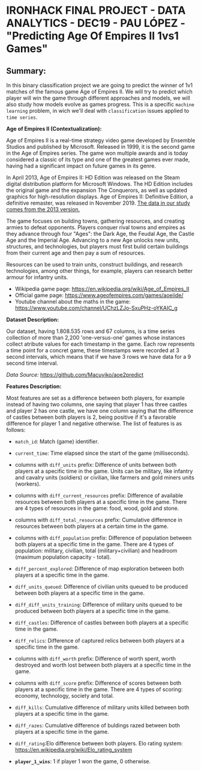 # IRONHACK FINAL PROJECT - DATA ANALYTICS - DEC19 - PAU LÓPEZ - "Predicting Age Of Empires II 1vs1 Games" 
## Summary:

In this binary classification project we are going to predict the winner of 1v1 matches of the famous game Age of Empires II. We will try to predict which player will win the game through different approaches and models, we will also study how models evolve as games progress. This is a specific `machine learning` problem, in wich we'll deal with `classification` issues applied to `time series`.

**Age of Empires II (Contextualization):**

Age of Empires II is a real-time strategy video game developed by Ensemble Studios and published by Microsoft. Released in 1999, it is the second game in the Age of Empires series. The game won multiple awards and is today considered a classic of its type and one of the greatest games ever made, having had a significant impact on future games in its genre. 

In April 2013, Age of Empires II: HD Edition was released on the Steam digital distribution platform for Microsoft Windows. The HD Edition includes the original game and the expansion The Conquerors, as well as updated graphics for high-resolution displays. Age of Empires II: Definitive Edition, a definitive remaster, was released in November 2019. <ins>The data in our study comes from the 2013 version.</ins>

The game focuses on building towns, gathering resources, and creating armies to defeat opponents. Players conquer rival towns and empires as they advance through four "Ages": the Dark Age, the Feudal Age, the Castle Age and the Imperial Age. Advancing to a new Age unlocks new units, structures, and technologies, but players must first build certain buildings from their current age and then pay a sum of resources.

Resources can be used to train units, construct buildings, and research technologies, among other things, for example, players can research better armour for infantry units.

- Wikipedia game page: https://en.wikipedia.org/wiki/Age_of_Empires_II
- Official game page: https://www.ageofempires.com/games/aoeiide/
- Youtube channel about the maths in the game: https://www.youtube.com/channel/UChzLZJo-SxuPHz-oYKAIC_g

**Dataset Description:**

Our dataset, having 1.808.535 rows and 67 columns, is a time series collection of more than 2,200 'one-versus-one' games whose instances collect atribute values for each timestamp in the game. Each row represents a time point for a concret game, these timestamps were recorded at 3 second intervals, which means that if we have 3 rows we have data for a 9 second time interval.

*Data Source:* https://github.com/Macuyiko/aoe2predict

**Features Description:**

Most features are set as a difference between both players, for example instead of having two columns, one saying that player 1 has three castles and player 2 has one castle, we have one column saying that the difference of castles between both players is 2, being positive if it's a favorable difference for player 1 and negative otherwise. The list of features is as follows:


- `match_id`: Match (game) identifier. 

- `current_time`: Time elapsed since the start of the game (milliseconds).

- columns with `diff_units` prefix: Difference of units between both players at a specific time in the game. Units can be military, like infantry and cavalry units (soldiers) or civilian, like farmers and gold miners units (workers).

- columns with `diff_current_resources` prefix: Difference of available resources between both players at a specific time in the game. There are 4 types of resources in the game: food, wood, gold and stone.

- columns with `diff_total_resources` prefix: Cumulative difference in resources between both players at a certain time in the game.

- columns with `diff_population` prefix: Difference of population between both players at a specific time in the game. There are 4 types of population: military, civilian, total (military+civilian) and headroom (maximum population capacity - total).

- `diff_percent_explored`: Difference of map exploration between both players at a specific time in the game.

- `diff_units_queued`: Difference of civilian units queued to be produced between both players at a specific time in the game.

- `diff_diff_units_training`: Difference of military units queued to be produced between both players at a specific time in the game.

- `diff_castles`: Difference of castles between both players at a specific time in the game.

- `diff_relics`: Difference of captured relics between both players at a specific time in the game.

- columns with `diff_worth` prefix: Difference of worth spent, worth destroyed and worth lost between both players at a specific time in the game.

- columns with `diff_score` prefix: Difference of scores between both players at a specific time in the game. There are 4 types of scoring: economy, technology, society and total.
 
- `diff_kills`: Cumulative difference of military units killed between both players at a specific time in the game.

- `diff_razes`: Cumulative difference of buldings razed between both players at a specific time in the game.

- `diff_rating`:Elo difference between both players. Elo rating system: https://en.wikipedia.org/wiki/Elo_rating_system

- **`player_1_wins`**: 1 if player 1 won the game, 0 otherwise.
